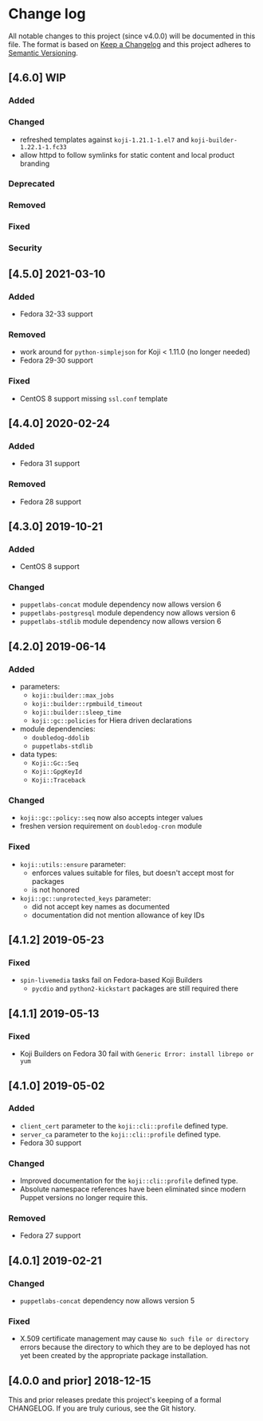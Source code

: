 <!--
This file is part of the doubledog-koji Puppet module.
Copyright 2018-2021 John Florian
SPDX-License-Identifier: GPL-3.0-or-later

Template

## [VERSION] WIP
### Added
### Changed
### Deprecated
### Removed
### Fixed
### Security

-->

# Change log

All notable changes to this project (since v4.0.0) will be documented in this file.  The format is based on [Keep a Changelog](http://keepachangelog.com/en/1.0.0/) and this project adheres to [Semantic Versioning](http://semver.org).

## [4.6.0] WIP
### Added
### Changed
- refreshed templates against `koji-1.21.1-1.el7` and `koji-builder-1.22.1-1.fc33`
- allow httpd to follow symlinks for static content and local product branding
### Deprecated
### Removed
### Fixed
### Security

## [4.5.0] 2021-03-10
### Added
- Fedora 32-33 support
### Removed
- work around for `python-simplejson` for Koji < 1.11.0 (no longer needed)
- Fedora 29-30 support
### Fixed
- CentOS 8 support missing `ssl.conf` template

## [4.4.0] 2020-02-24
### Added
- Fedora 31 support
### Removed
- Fedora 28 support

## [4.3.0] 2019-10-21
### Added
- CentOS 8 support
### Changed
- `puppetlabs-concat` module dependency now allows version 6
- `puppetlabs-postgresql` module dependency now allows version 6
- `puppetlabs-stdlib` module dependency now allows version 6

## [4.2.0] 2019-06-14
### Added
- parameters:
    - `koji::builder::max_jobs`
    - `koji::builder::rpmbuild_timeout`
    - `koji::builder::sleep_time`
    - `koji::gc::policies` for Hiera driven declarations
- module dependencies:
    - `doubledog-ddolib`
    - `puppetlabs-stdlib`
- data types:
    - `Koji::Gc::Seq`
    - `Koji::GpgKeyId`
    - `Koji::Traceback`
### Changed
- `koji::gc::policy::seq` now also accepts integer values
- freshen version requirement on `doubledog-cron` module
### Fixed
- `koji::utils::ensure` parameter:
    - enforces values suitable for files, but doesn't accept most for packages
    - is not honored
- `koji::gc::unprotected_keys` parameter:
    - did not accept key names as documented
    - documentation did not mention allowance of key IDs

## [4.1.2] 2019-05-23
### Fixed
- `spin-livemedia` tasks fail on Fedora-based Koji Builders
    - `pycdio` and `python2-kickstart` packages are still required there

## [4.1.1] 2019-05-13
### Fixed
- Koji Builders on Fedora 30 fail with `Generic Error: install librepo or yum`

## [4.1.0] 2019-05-02
### Added
- `client_cert` parameter to the `koji::cli::profile` defined type.
- `server_ca` parameter to the `koji::cli::profile` defined type.
- Fedora 30 support
### Changed
- Improved documentation for the `koji::cli::profile` defined type.
- Absolute namespace references have been eliminated since modern Puppet versions no longer require this.
### Removed
- Fedora 27 support

## [4.0.1] 2019-02-21
### Changed
- `puppetlabs-concat` dependency now allows version 5
### Fixed
- X.509 certificate management may cause `No such file or directory` errors because the directory to which they are to be deployed has not yet been created by the appropriate package installation.

## [4.0.0 and prior] 2018-12-15

This and prior releases predate this project's keeping of a formal CHANGELOG.  If you are truly curious, see the Git history.
